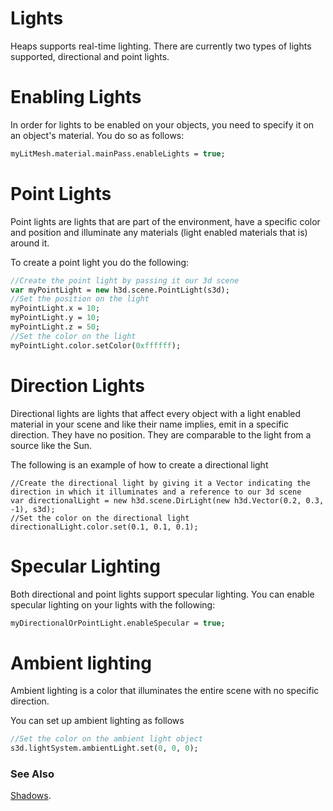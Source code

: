 # Lights

Heaps supports real-time lighting.  There are currently two types of lights supported, directional and point lights.

# Enabling Lights
In order for lights to be enabled on your objects, you need to specify it on an object's material.  You do so as follows:

```haxe
myLitMesh.material.mainPass.enableLights = true;
```

# Point Lights

Point lights are lights that are part of the environment, have a specific color and position and illuminate any materials (light enabled materials that is) around it.

To create a point light you do the following:

```haxe
//Create the point light by passing it our 3d scene
var myPointLight = new h3d.scene.PointLight(s3d);
//Set the position on the light
myPointLight.x = 10;
myPointLight.y = 10;
myPointLight.z = 50;
//Set the color on the light
myPointLight.color.setColor(0xffffff);
```

# Direction Lights

Directional lights are lights that affect every object with a light enabled material in your scene and like their name implies, emit in a specific direction.  They have no position.  They are comparable to the light from a source like the Sun.

The following is an example of how to create a directional light

```
//Create the directional light by giving it a Vector indicating the direction in which it illuminates and a reference to our 3d scene
var directionalLight = new h3d.scene.DirLight(new h3d.Vector(0.2, 0.3, -1), s3d);
//Set the color on the directional light
directionalLight.color.set(0.1, 0.1, 0.1);
```
# Specular Lighting

Both directional and point lights support specular lighting.  You can enable specular lighting on your lights with the following:

```haxe
myDirectionalOrPointLight.enableSpecular = true;
```


# Ambient lighting

Ambient lighting is a color that illuminates the entire scene with no specific direction.

You can set up ambient lighting as follows

```haxe
//Set the color on the ambient light object
s3d.lightSystem.ambientLight.set(0, 0, 0);
```

### See Also
[Shadows](/documentation/h3d/shadows.html).
